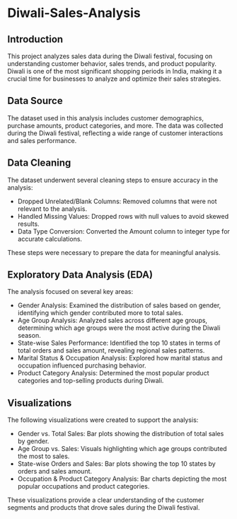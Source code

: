 # Diwali-Sales-Analysis

## Introduction

This project analyzes sales data during the Diwali festival, focusing on understanding customer behavior, sales trends, and product popularity. Diwali is one of the most significant shopping periods in India, making it a crucial time for businesses to analyze and optimize their sales strategies.

## Data Source

The dataset used in this analysis includes customer demographics, purchase amounts, product categories, and more. The data was collected during the Diwali festival, reflecting a wide range of customer interactions and sales performance.

## Data Cleaning

The dataset underwent several cleaning steps to ensure accuracy in the analysis:

- Dropped Unrelated/Blank Columns: Removed columns that were not relevant to the analysis.
- Handled Missing Values: Dropped rows with null values to avoid skewed results.
- Data Type Conversion: Converted the Amount column to integer type for accurate calculations.

These steps were necessary to prepare the data for meaningful analysis.

## Exploratory Data Analysis (EDA)

The analysis focused on several key areas:

- Gender Analysis: Examined the distribution of sales based on gender, identifying which gender contributed more to total sales.
- Age Group Analysis: Analyzed sales across different age groups, determining which age groups were the most active during the Diwali season.
- State-wise Sales Performance: Identified the top 10 states in terms of total orders and sales amount, revealing regional sales patterns.
- Marital Status & Occupation Analysis: Explored how marital status and occupation influenced purchasing behavior.
- Product Category Analysis: Determined the most popular product categories and top-selling products during Diwali.

## Visualizations

The following visualizations were created to support the analysis:

- Gender vs. Total Sales: Bar plots showing the distribution of total sales by gender.
- Age Group vs. Sales: Visuals highlighting which age groups contributed the most to sales.
- State-wise Orders and Sales: Bar plots showing the top 10 states by orders and sales amount.
- Occupation & Product Category Analysis: Bar charts depicting the most popular occupations and product categories.

These visualizations provide a clear understanding of the customer segments and products that drove sales during the Diwali festival.
